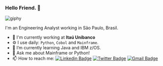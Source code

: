 ### Hello Friend. 🤖

![giphy](https://user-images.githubusercontent.com/40063504/87205904-e3499500-c2de-11ea-93ec-e197d8f5655a.gif)

I'm an Engineering Analyst working in São Paulo, Brasil.

- 🏢 I'm currently working at **Itaú Unibanco**
- ⚙️ I use daily: `Python`, `Cobol` and `Mainframe`.
- 🌱 I’m currently learning Java and IBM z/OS.
- 💬 Ask me about Mainframe or Python!
- 📫 How to reach me:
[![Linkedin Badge](https://img.shields.io/badge/-LinkedIn-blue?style=flat-square&logo=Linkedin&logoColor=white&link=https://www.linkedin.com/in/vin%C3%ADcius-a-45180ab2/)](https://www.linkedin.com/in/vin%C3%ADcius-a-45180ab2/)
[![Twitter Badge](https://img.shields.io/badge/-Twitter-1ca0f1?style=flat-square&labelColor=1ca0f1&logo=twitter&logoColor=white&link=https://twitter.com/vmeazevedo)](https://twitter.com/vmeazevedo)
[![Gmail Badge](https://img.shields.io/badge/-Gmail-c14438?style=flat-square&logo=Gmail&logoColor=white&link=mailto:vmeazevedo@gmail.com)](mailto:vmeazevedo@gmail.com)
